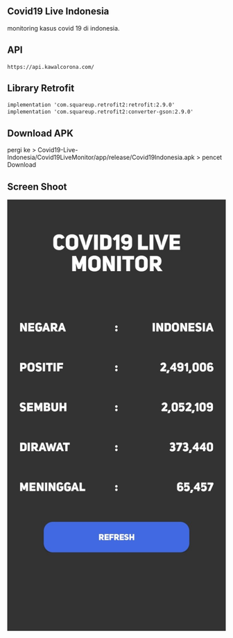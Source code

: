 ## Covid19 Live Indonesia
 
monitoring kasus covid 19 di indonesia.

## API

```
https://api.kawalcorona.com/
```
## Library Retrofit

```
implementation 'com.squareup.retrofit2:retrofit:2.9.0'
implementation 'com.squareup.retrofit2:converter-gson:2.9.0'  
```
## Download APK

pergi ke > Covid19-Live-Indonesia/Covid19LiveMonitor/app/release/Covid19Indonesia.apk > pencet Download 

## Screen Shoot

![](Covid19LiveMonitor/ss/ss1.jpg)
